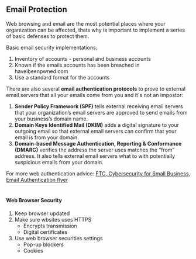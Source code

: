 ## Email Protection

Web browsing and email are the most potential places where your organization can be affected, thats why is important to implement a series of basic defenses to protect them.

Basic email security implementations:

1. Inventory of accounts - personal and business accounts
2. Known if the emails accounts has been breached in haveibeenpwned.com
3. Use a standard format for the accounts

There are also several **email authentication protocols** to prove to external email servers that all your emails come from you and it´s not an impostor:

1. **Sender Policy Framework (SPF)** tells external receiving email servers that your organization’s email servers are approved to send emails from your business’s domain name.
2. **Domain Keys Identified Mail (DKIM)** adds a digital signature to your outgoing email so that external email servers can confirm that your email is from your domain.
3. **Domain-based Message Authentication, Reporting & Conformance (DMARC)** verifies the address the server uses matches the “from” address. It also tells external email servers what to with potentially suspicious emails from your domain.

For more web authentication advice:
[FTC, Cybersecurity for Small Business, Email Authentication flyer](https://www.ftc.gov/system/files/attachments/email-authentication/cybersecurity_sb_email-authentication.pdf)

#

#### Web Browser Security

1. Keep browser updated
2. Make sure wbsites uses HTTPS
   - Encrypts transmission
   - Digital certificates
3. Use web browser securities settings
   - Pop-up blockers
   - Cookies
